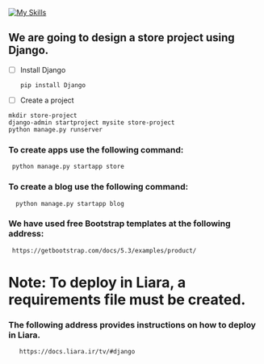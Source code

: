 [![My Skills](https://skillicons.dev/icons?i=django)](https://django.io)



## We are going to design a store project using Django.

- [ ]  Install Django
   ```
   pip install Django
   ```
 - [ ]  Create a project
   ```
   mkdir store-project
   django-admin startproject mysite store-project
   python manage.py runserver
   ```
  ### To create apps use the following command:
  ```
   python manage.py startapp store
  ```
### To create a blog use the following command:
   ```
     python manage.py startapp blog
   ```
### We have used free Bootstrap templates at the following address:
```
 https://getbootstrap.com/docs/5.3/examples/product/
```
# Note: To deploy in Liara, a requirements file must be created.

### The following address provides instructions on how to deploy in Liara.

 ```
    https://docs.liara.ir/tv/#django
  ```




